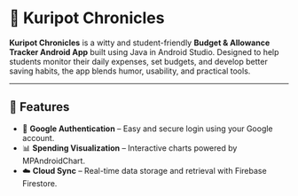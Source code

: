 # 💸 Kuripot Chronicles

**Kuripot Chronicles** is a witty and student-friendly **Budget & Allowance Tracker Android App** built using Java in Android Studio. Designed to help students monitor their daily expenses, set budgets, and develop better saving habits, the app blends humor, usability, and practical tools.

---

## 📱 Features

- 🔐 **Google Authentication** – Easy and secure login using your Google account.
- 📊 **Spending Visualization** – Interactive charts powered by MPAndroidChart.
- ☁️ **Cloud Sync** – Real-time data storage and retrieval with Firebase Firestore.
